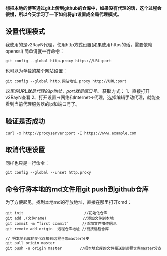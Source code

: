**想把本地的博客通过git上传到github的仓库中，如果没有代理的话，这个过程会很慢，所以今天学习了一下如何将git设置成全局代理模式。**
## 设置代理模式
我使用的是v2RayN代理，使用http方式设置(如果使用https的话，需要依赖openssl)
简单讲就一行命令：
```
git config --global http.proxy https://URL:port
```
也可以为单独的某个网站设置：
```
git config --global http.网站地址.proxy http://URL:port
```
*这里的URL就是代理的ip地址，port就是端口号。*
获取方式：
1、直接打开v2RayN查看
2、打开设置->网络和Internet->代理，选择编辑手动代理，就能查看到当前代理服务器的ip和端口号了。

## 验证是否成功
```
curl -x http://proxyserver:port -I https://www.example.com
```

## 取消代理设置
同样也只是一行命令：
```
git config --global --unset http.proxy
```

## 命令行将本地的md文件用git push到github仓库
为了方便起见，找到本地md的存放地址，直接在那里打开cmd；

```
git init                           //初始化仓库
git add .(文件name)                //添加文件到本地 
git commit -m “first commit”      //添加文件描述信息
git remote add origin  远程仓库地址 //链接远程仓库 

// 把本地仓库的变化连接到远程仓库master分支
git pull origin master 
git push -u origin master        //把本地仓库的文件推送到远程仓库master分支
```

